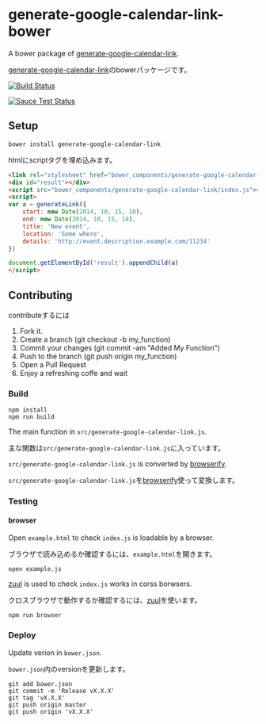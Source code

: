 # generate-google-calendar-link-bower

A bower package of [generate-google-calendar-link](https://github.com/ledsun/generate-google-calendar-link).

[generate-google-calendar-link](https://github.com/ledsun/generate-google-calendar-link)のbowerパッケージです。

[![Build Status](https://travis-ci.org/ledsun/generate-google-calendar-link.svg)](https://travis-ci.org/ledsun/generate-google-calendar-link-bower)

[![Sauce Test Status](https://saucelabs.com/browser-matrix/generate-google-calendar-link.svg)](https://saucelabs.com/u/generate-google-calendar-link-bower)

## Setup

```
bower install generate-google-calendar-link
```

htmlにscriptタグを埋め込みます。
```html
<link rel="stylesheet" href="bower_components/generate-google-calendar-link/index.css">
<div id="result"></div>
<script src="bower_components/generate-google-calendar-link/index.js"></script>
<script>
var a = generateLink({
    start: new Date(2014, 10, 15, 10),
    end: new Date(2014, 10, 15, 18),
    title: 'New event',
    location: 'Some where',
    details: 'http://event.description.example.com/11234'
})

document.getElementById('result').appendChild(a)
</script>
```

## Contributing

contributeするには

1. Fork it.
1. Create a branch (git checkout -b my_function)
1. Commit your changes (git commit -am "Added My Function")
1. Push to the branch (git push origin my_function)
1. Open a Pull Request
1. Enjoy a refreshing coffe and wait

### Build

```
npm install
npm run build
```

The main function in `src/generate-google-calendar-link.js`.

主な関数は`src/generate-google-calendar-link.js`に入っています。

`src/generate-google-calendar-link.js` is converted by [browserify](http://browserify.org/).

`src/generate-google-calendar-link.js`を[browserify](http://browserify.org/)使って変換します。

### Testing
#### browser

Open `example.html` to check `index.js` is loadable by a browser.

ブラウザで読み込めるか確認するには、`example.html`を開きます。

```
open example.js
```


[zuul](https://github.com/defunctzombie/zuul) is used to check `index.js` works in corss borwsers.

クロスブラウザで動作するか確認するには、[zuul](https://github.com/defunctzombie/zuul)を使います。

```
npm run browser
```

### Deploy

Update verion in `bower.json`.

`bower.json`内のversionを更新します。

```
git add bower.json
git commit -m 'Release vX.X.X'
git tag 'vX.X.X'
git push origin master
git push origin 'vX.X.X'
```
